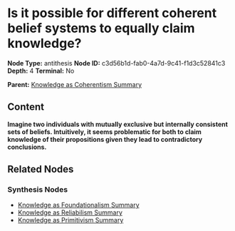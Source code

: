 # Is it possible for different coherent belief systems to equally claim knowledge?

**Node Type:** antithesis
**Node ID:** c3d56b1d-fab0-4a7d-9c41-f1d3c52841c3
**Depth:** 4
**Terminal:** No

**Parent:** [Knowledge as Coherentism Summary](knowledge-as-coherentism-summary-synthesis-fdbaf951-3ed0-4826-b87b-e44853649c71.md)

## Content

**Imagine two individuals with mutually exclusive but internally consistent sets of beliefs. Intuitively, it seems problematic for both to claim knowledge of their propositions given they lead to contradictory conclusions.**

## Related Nodes

### Synthesis Nodes

- [Knowledge as Foundationalism Summary](knowledge-as-foundationalism-summary-synthesis-254c5dce-c0a9-4e5f-8407-f5f646e41714.md)
- [Knowledge as Reliabilism Summary](knowledge-as-reliabilism-summary-synthesis-c15cf35f-3b6b-4552-8572-8022be4e81c5.md)
- [Knowledge as Primitivism Summary](knowledge-as-primitivism-summary-synthesis-3cd35794-2027-4cde-8348-0a1096aac4cc.md)
